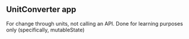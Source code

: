 ## UnitConverter app
For change through units, not calling an API. Done for learning purposes only (specifically, mutableState)
